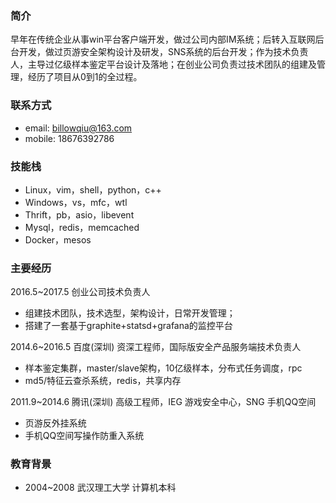 ### 简介
早年在传统企业从事win平台客户端开发，做过公司内部IM系统；后转入互联网后台开发，做过页游安全架构设计及研发，SNS系统的后台开发；作为技术负责人，主导过亿级样本鉴定平台设计及落地；在创业公司负责过技术团队的组建及管理，经历了项目从0到1的全过程。

### 联系方式
- email: billowqiu@163.com
- mobile: 18676392786

### 技能栈
- Linux，vim，shell，python，c++
- Windows，vs，mfc，wtl
- Thrift，pb，asio，libevent
- Mysql，redis，memcached
- Docker，mesos

### 主要经历
2016.5~2017.5 创业公司技术负责人
  * 组建技术团队，技术选型，架构设计，日常开发管理；
  * 搭建了一套基于graphite+statsd+grafana的监控平台

2014.6~2016.5 百度(深圳) 资深工程师，国际版安全产品服务端技术负责人
  * 样本鉴定集群，master/slave架构，10亿级样本，分布式任务调度，rpc
  * md5/特征云查杀系统，redis，共享内存

2011.9~2014.6 腾讯(深圳) 高级工程师，IEG 游戏安全中心，SNG 手机QQ空间
  * 页游反外挂系统
  * 手机QQ空间写操作防重入系统

### 教育背景
- 2004~2008 武汉理工大学 计算机本科
